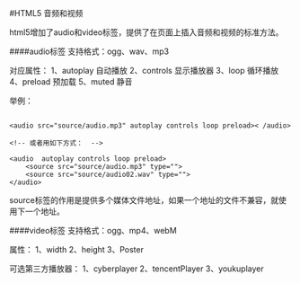 #HTML5 音频和视频


html5增加了audio和video标签，提供了在页面上插入音频和视频的标准方法。

####audio标签 
支持格式：ogg、wav、mp3

对应属性：
1、autoplay 自动播放
2、controls 显示播放器
3、loop 循环播放
4、preload 预加载
5、muted 静音

举例：

```

<audio src="source/audio.mp3" autoplay controls loop preload>< /audio>

<!-- 或者用如下方式：  -->

<audio  autoplay controls loop preload>
    <source src="source/audio.mp3" type="">
    <source src="source/audio02.wav" type="">
</audio>
```


source标签的作用是提供多个媒体文件地址，如果一个地址的文件不兼容，就使用下一个地址。

####video标签 
支持格式：ogg、mp4、webM

属性：
1、width
2、height
3、Poster

可选第三方播放器：
1、cyberplayer
2、tencentPlayer
3、youkuplayer

